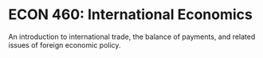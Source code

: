 # ECON 460: International Economics

An introduction to international trade, the balance of payments, and related issues of foreign economic policy.